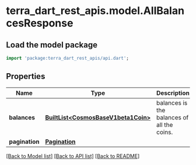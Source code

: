 # terra_dart_rest_apis.model.AllBalancesResponse

## Load the model package
```dart
import 'package:terra_dart_rest_apis/api.dart';
```

## Properties
Name | Type | Description | Notes
------------ | ------------- | ------------- | -------------
**balances** | [**BuiltList&lt;CosmosBaseV1beta1Coin&gt;**](CosmosBaseV1beta1Coin.md) | balances is the balances of all the coins. | [optional] 
**pagination** | [**Pagination**](Pagination.md) |  | [optional] 

[[Back to Model list]](../README.md#documentation-for-models) [[Back to API list]](../README.md#documentation-for-api-endpoints) [[Back to README]](../README.md)


